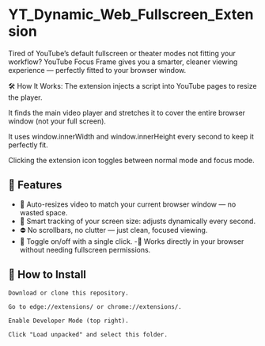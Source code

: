 # YT_Dynamic_Web_Fullscreen_Extension

Tired of YouTube’s default fullscreen or theater modes not fitting your workflow? YouTube Focus Frame gives you a smarter, cleaner viewing experience — perfectly fitted to your browser window.

🛠️ How It Works:
The extension injects a script into YouTube pages to resize the player.

It finds the main video player and stretches it to cover the entire browser window (not your full screen).

It uses window.innerWidth and window.innerHeight every second to keep it perfectly fit.

Clicking the extension icon toggles between normal mode and focus mode.


## 🌟 Features

- 📏 Auto-resizes video to match your current browser window — no wasted space.
- 🧠 Smart tracking of your screen size: adjusts dynamically every second.
- ⛔ No scrollbars, no clutter — just clean, focused viewing.
- 🔄 Toggle on/off with a single click.
-🧩 Works directly in your browser without needing fullscreen permissions.




## 🚀 How to Install


```
Download or clone this repository.

Go to edge://extensions/ or chrome://extensions/.

Enable Developer Mode (top right).

Click "Load unpacked" and select this folder.
```
    
    

